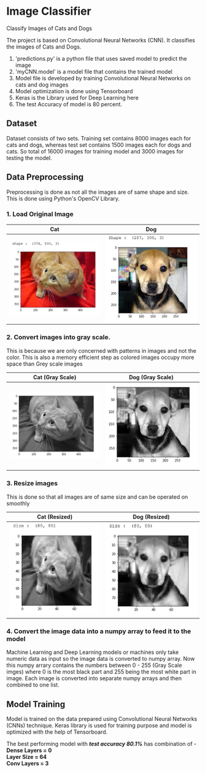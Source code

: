# Image Classifier
Classify Images of Cats and Dogs

The project is based on Convolutional Neural Networks (CNN). It classifies
the images of Cats and Dogs.

1. 'predictions.py' is a python file that uses saved model to predict the image
2. 'myCNN.model' is a model file that contains the trained model
3.  Model file is developed by training Convolutional Neural Networks on cats and dog images
4.  Model optimization is done using Tensorboard
5.  Keras is the Library used for Deep Learning here
6.  The test Accuracy of model is 80 percent.

## Dataset
Dataset consists of two sets. Training set contains 8000 images each for cats and dogs, whereas test set contains 1500 images each for dogs and cats. So total of 16000 images for training model and 3000 images for testing the model. 

## Data Preprocessing
Preprocessing is done as not all the images are of same shape and size. This is done using Python's OpenCV Library. 

### 1. Load Original Image 

Cat                                            |  Dog
:---------------------------------------------:|:-------------------------:
<img src="Screenshots/cat_org.JPG" width=300>  |  <img src="Screenshots/dog_org.JPG" width=300>
   
### 2. Convert images into gray scale. 
This is because we are only concerned with patterns in images and not the color. This is also a memory efficient step as colored images occupy more space than Grey scale images

Cat (Gray Scale)                               |  Dog (Gray Scale)
:---------------------------------------------:|:-------------------------:
<img src="Screenshots/cat_bw.JPG" width=300>   |  <img src="Screenshots/dog_bw.JPG" width=300>

### 3. Resize images 
This is done so that all images are of same size and can be operated on smoothly

Cat (Resized)                                  |  Dog (Resized)
:---------------------------------------------:|:-------------------------:
<img src="Screenshots/cat_re.JPG" width=300>   |  <img src="Screenshots/dog_re.JPG" width=300>

### 4. Convert the image data into a numpy array to feed it to the model
Machine Learning and Deep Learning models or machines only take numeric data as input so the image data is converted to numpy array. Now this numpy arrary contains the numbers between 0 - 255 (Gray Scale imges) where 0 is the most black part and 255 being the most white part in image. 
Each image is converted into separate numpy arrays and then combined to one list.

## Model Training
Model is trained on the data prepared using Convolutional Neural Networks (CNNs) technique. Keras library is used for training purpose and model is optimized with the help of Tensorboard. 

The best performing model with ***test accuracy 80.1%*** has combination of - <br>
**Dense Layers = 0**<br>
**Layer Size = 64**<br>
**Conv Layers = 3**<br>




